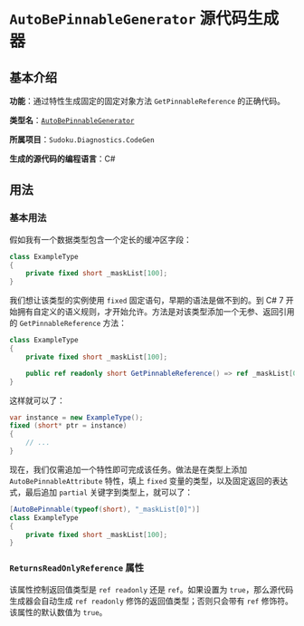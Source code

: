 # `AutoBePinnableGenerator` 源代码生成器

## 基本介绍

**功能**：通过特性生成固定的固定对象方法 `GetPinnableReference` 的正确代码。

**类型名**：[`AutoBePinnableGenerator`](https://github.com/SunnieShine/Sudoku/blob/main/src/Sudoku.Diagnostics.CodeGen/Generators/AutoBePinnableGenerator.cs)

**所属项目**：`Sudoku.Diagnostics.CodeGen`

**生成的源代码的编程语言**：C#

## 用法

### 基本用法

假如我有一个数据类型包含一个定长的缓冲区字段：

```csharp
class ExampleType
{
    private fixed short _maskList[100];
}
```

我们想让该类型的实例使用 `fixed` 固定语句，早期的语法是做不到的。到 C# 7 开始拥有自定义的语义规则，才开始允许。方法是对该类型添加一个无参、返回引用的 `GetPinnableReference` 方法：

```csharp
class ExampleType
{
    private fixed short _maskList[100];

    public ref readonly short GetPinnableReference() => ref _maskList[0];
}
```

这样就可以了：

```csharp
var instance = new ExampleType();
fixed (short* ptr = instance)
{
    // ...
}
```

现在，我们仅需追加一个特性即可完成该任务。做法是在类型上添加 `AutoBePinnableAttribute` 特性，填上 `fixed` 变量的类型，以及固定返回的表达式，最后追加 `partial` 关键字到类型上，就可以了：

```csharp
[AutoBePinnable(typeof(short), "_maskList[0]")]
class ExampleType
{
    private fixed short _maskList[100];
}
```

### `ReturnsReadOnlyReference` 属性

该属性控制返回值类型是 `ref readonly` 还是 `ref`。如果设置为 `true`，那么源代码生成器会自动生成 `ref readonly` 修饰的返回值类型；否则只会带有 `ref` 修饰符。该属性的默认数值为 `true`。
